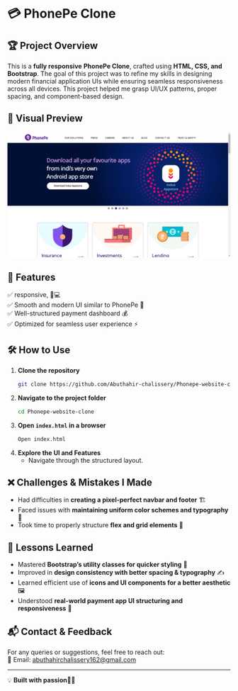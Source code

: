 # 💳 PhonePe Clone

## 🏆 Project Overview
This is a **fully responsive** **PhonePe Clone**, crafted using **HTML, CSS, and Bootstrap**. The goal of this project was to refine my skills in designing modern financial application UIs while ensuring seamless responsiveness across all devices. This project helped me grasp UI/UX patterns, proper spacing, and component-based design.

## 🎨 Visual Preview
![Phonepe](images/phonepe-read.png)


## 🚀 Features
✅ responsive, 📱💻  
✅ Smooth and modern UI similar to PhonePe 🎨  
✅ Well-structured payment dashboard 💰  
✅ Optimized for seamless user experience ⚡  

## 🛠️ How to Use
1. **Clone the repository**
   ```sh
   git clone https://github.com/Abuthahir-chalissery/Phonepe-website-clone.git
   ```
2. **Navigate to the project folder**
   ```sh
   cd Phonepe-website-clone
   ```
3. **Open `index.html` in a browser**
   ```sh
   Open index.html
   ```
4. **Explore the UI and Features**
   - Navigate through the structured layout.

## ❌ Challenges & Mistakes I Made
- Had difficulties in **creating a pixel-perfect navbar and footer** 🏗️
- Faced issues with **maintaining uniform color schemes and typography** 🎨
- Took time to properly structure **flex and grid elements** 📏

## 🎯 Lessons Learned
- Mastered **Bootstrap’s utility classes for quicker styling** 🎯
- Improved in **design consistency with better spacing & typography** ✍️
- Learned efficient use of **icons and UI components for a better aesthetic** 🖼️
- Understood **real-world payment app UI structuring and responsiveness** 🏦


## 📬 Contact & Feedback
For any queries or suggestions, feel free to reach out:  
📧 Email: abuthahirchalissery162@gmail.com


---
💡 **Built with passion**🎨✨

